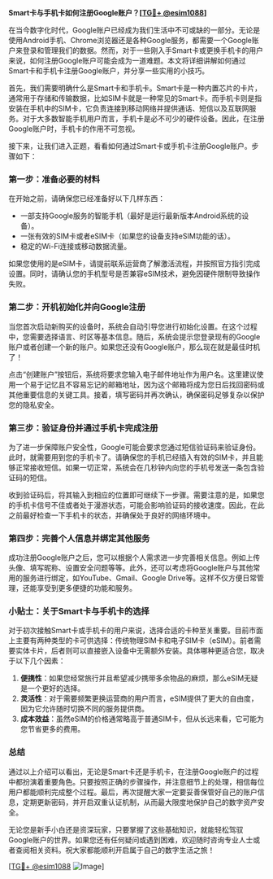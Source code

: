 **Smart卡与手机卡如何注册Google账户？[[TG💪+ @esim1088](https://t.me/s/esim1088)]**

在当今数字化时代，Google账户已经成为我们生活中不可或缺的一部分。无论是使用Android手机、Chrome浏览器还是各种Google服务，都需要一个Google账户来登录和管理我们的数据。然而，对于一些刚入手Smart卡或更换手机卡的用户来说，如何注册Google账户可能会成为一道难题。本文将详细讲解如何通过Smart卡和手机卡注册Google账户，并分享一些实用的小技巧。

首先，我们需要明确什么是Smart卡和手机卡。Smart卡是一种内置芯片的卡片，通常用于存储和传输数据，比如SIM卡就是一种常见的Smart卡。而手机卡则是指安装在手机中的SIM卡，它负责连接到移动网络并提供通话、短信以及互联网服务。对于大多数智能手机用户而言，手机卡是必不可少的硬件设备。因此，在注册Google账户时，手机卡的作用不可忽视。

接下来，让我们进入正题，看看如何通过Smart卡或手机卡注册Google账户。步骤如下：

### 第一步：准备必要的材料

在开始之前，请确保您已经准备好以下几样东西：
- 一部支持Google服务的智能手机（最好是运行最新版本Android系统的设备）。
- 一张有效的SIM卡或者eSIM卡（如果您的设备支持eSIM功能的话）。
- 稳定的Wi-Fi连接或移动数据流量。

如果您使用的是eSIM卡，请提前联系运营商了解激活流程，并按照官方指引完成设置。同时，请确认您的手机型号是否兼容eSIM技术，避免因硬件限制导致操作失败。

### 第二步：开机初始化并向Google注册

当您首次启动新购买的设备时，系统会自动引导您进行初始化设置。在这个过程中，您需要选择语言、时区等基本信息。随后，系统会提示您登录现有的Google账户或者创建一个新的账户。如果您还没有Google账户，那么现在就是最佳时机了！

点击“创建账户”按钮后，系统将要求您输入电子邮件地址作为用户名。这里建议使用一个易于记忆且不容易忘记的邮箱地址，因为这个邮箱将成为您日后找回密码或其他重要信息的关键工具。接着，填写密码并再次确认，确保密码足够复杂以保护您的隐私安全。

### 第三步：验证身份并通过手机卡完成注册

为了进一步保障账户安全性，Google可能会要求您通过短信验证码来验证身份。此时，就需要用到您的手机卡了。请确保您的手机已经插入有效的SIM卡，并且能够正常接收短信。如果一切正常，系统会在几秒钟内向您的手机号发送一条包含验证码的短信。

收到验证码后，将其输入到相应的位置即可继续下一步骤。需要注意的是，如果您的手机卡信号不佳或者处于漫游状态，可能会影响验证码的接收速度。因此，在此之前最好检查一下手机卡的状态，并确保处于良好的网络环境中。

### 第四步：完善个人信息并绑定其他服务

成功注册Google账户之后，您可以根据个人需求进一步完善相关信息。例如上传头像、填写昵称、设置安全问题等等。此外，还可以考虑将Google账户与其他常用的服务进行绑定，如YouTube、Gmail、Google Drive等。这样不仅方便日常管理，还能享受到更多便捷的功能和服务。

### 小贴士：关于Smart卡与手机卡的选择

对于初次接触Smart卡或手机卡的用户来说，选择合适的卡种至关重要。目前市面上主要有两种类型的卡可供选择：传统物理SIM卡和电子SIM卡（eSIM）。前者需要实体卡片，后者则可以直接嵌入设备中无需额外安装。具体哪种更适合您，取决于以下几个因素：

1. **便携性**：如果您经常旅行并且希望减少携带多余物品的麻烦，那么eSIM无疑是一个更好的选择。
2. **灵活性**：对于需要频繁更换运营商的用户而言，eSIM提供了更大的自由度，因为它允许随时切换不同的服务提供商。
3. **成本效益**：虽然eSIM的价格通常略高于普通SIM卡，但从长远来看，它可能为您节省更多的费用。

### 总结

通过以上介绍可以看出，无论是Smart卡还是手机卡，在注册Google账户的过程中都扮演着重要角色。只要按照正确的步骤操作，并注意细节上的处理，相信每位用户都能顺利完成整个过程。最后，再次提醒大家一定要妥善保管好自己的账户信息，定期更新密码，并开启双重认证机制，从而最大限度地保护自己的数字资产安全。

无论您是新手小白还是资深玩家，只要掌握了这些基础知识，就能轻松驾驭Google账户的世界。如果您还有任何疑问或遇到困难，欢迎随时咨询专业人士或者查阅相关资料。祝大家都能顺利开启属于自己的数字生活之旅！

[[TG💪+ @esim1088](https://t.me/s/esim1088) ![Image](https://i.postimg.cc/4NQfJmqS/Snipaste-2025-05-13-00-14-12.png)]